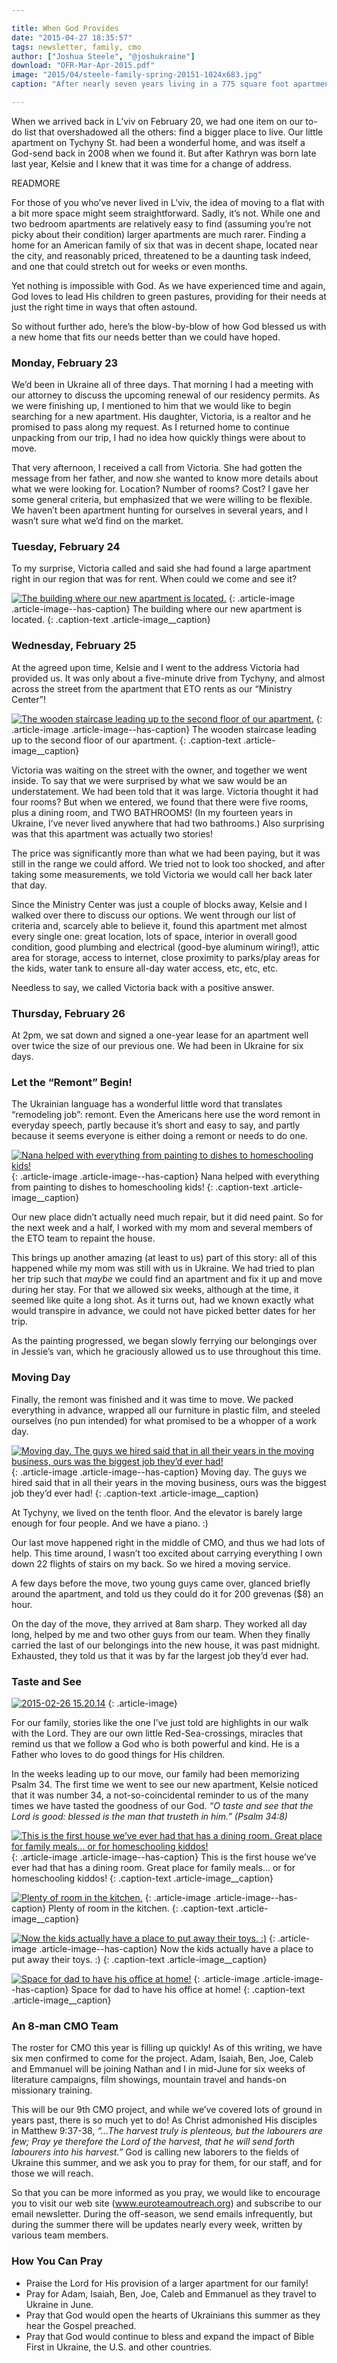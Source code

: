 ```yaml
---

title: When God Provides
date: "2015-04-27 18:35:57"
tags: newsletter, family, cmo
author: ["Joshua Steele", "@joshukraine"]
download: "OFR-Mar-Apr-2015.pdf"
image: "2015/04/steele-family-spring-20151-1024x683.jpg"
caption: "After nearly seven years living in a 775 square foot apartment, God has graciously provided the Steeles with more living space! We’d like to share with you the story of how God recently led our growing family to a new home in L’viv."

---
```


When we arrived back in L’viv on February 20, we had one item on our to-do list that overshadowed all the others: find a bigger place to live. Our little apartment on Tychyny St. had been a wonderful home, and was itself a God-send back in 2008 when we found it. But after Kathryn was born late last year, Kelsie and I knew that it was time for a change of address.

READMORE

For those of you who’ve never lived in L’viv, the idea of moving to a flat with a bit more space might seem straightforward. Sadly, it’s not. While one and two bedroom apartments are relatively easy to find (assuming you’re not picky about their condition) larger apartments are much rarer. Finding a home for an American family of six that was in decent shape, located near the city, and reasonably priced, threatened to be a daunting task indeed, and one that could stretch out for weeks or even months.

Yet nothing is impossible with God. As we have experienced time and again, God loves to lead His children to green pastures, providing for their needs at just the right time in ways that often astound.

So without further ado, here’s the blow-by-blow of how God blessed us with a new home that fits our needs better than we could have hoped.

### Monday, February 23

We’d been in Ukraine all of three days. That morning I had a meeting with our attorney to discuss the upcoming renewal of our residency permits. As we were finishing up, I mentioned to him that we would like to begin searching for a new apartment. His daughter, Victoria, is a realtor and he promised to pass along my request. As I returned home to continue unpacking from our trip, I had no idea how quickly things were about to move.

That very afternoon, I received a call from Victoria. She had gotten the message from her father, and now she wanted to know more details about what we were looking for. Location? Number of rooms? Cost? I gave her some general criteria, but emphasized that we were willing to be flexible. We haven’t been apartment hunting for ourselves in several years, and I wasn’t sure what we’d find on the market.

### Tuesday, February 24

To my surprise, Victoria called and said she had found a large apartment right in our region that was for rent. When could we come and see it?

<a href="https://s3.amazonaws.com/content.ofreport.com/2015/04/2015-02-26-15.22.22.jpg"><img class="size-medium wp-image-1974" src="https://s3.amazonaws.com/content.ofreport.com/2015/04/2015-02-26-15.22.22-450x338.jpg" alt="The building where our new apartment is located." /></a>
{: .article-image .article-image--has-caption}
The building where our new apartment is located.
{: .caption-text .article-image__caption}

### Wednesday, February 25

At the agreed upon time, Kelsie and I went to the address Victoria had provided us. It was only about a five-minute drive from Tychyny, and almost across the street from the apartment that ETO rents as our “Ministry Center”!

<a href="https://s3.amazonaws.com/content.ofreport.com/2015/04/stairs.jpg"><img class="wp-image-1986" src="https://s3.amazonaws.com/content.ofreport.com/2015/04/stairs-300x450.jpg" alt="The wooden staircase leading up to the second floor of our apartment." /></a>
{: .article-image .article-image--has-caption}
The wooden staircase leading up to the second floor of our apartment.
{: .caption-text .article-image__caption}

Victoria was waiting on the street with the owner, and together we went inside. To say that we were surprised by what we saw would be an understatement. We had been told that it was large. Victoria thought it had four rooms? But when we entered, we found that there were five rooms, plus a dining room, and TWO BATHROOMS! (In my fourteen years in Ukraine, I’ve never lived anywhere that had two bathrooms.) Also surprising was that this apartment was actually two stories!

The price was significantly more than what we had been paying, but it was still in the range we could afford. We tried not to look too shocked, and after taking some measurements, we told Victoria we would call her back later that day.

Since the Ministry Center was just a couple of blocks away, Kelsie and I walked over there to discuss our options. We went through our list of criteria and, scarcely able to believe it, found this apartment met almost every single one: great location, lots of space, interior in overall good condition, good plumbing and electrical (good-bye aluminum wiring!), attic area for storage, access to internet, close proximity to parks/play areas for the kids, water tank to ensure all-day water access, etc, etc, etc.

Needless to say, we called Victoria back with a positive answer.

### Thursday, February 26

At 2pm, we sat down and signed a one-year lease for an apartment well over twice the size of our previous one. We had been in Ukraine for six days.

### Let the “Remont” Begin!

The Ukrainian language has a wonderful little word that translates “remodeling job”: remont. Even the Americans here use the word remont in everyday speech, partly because it’s short and easy to say, and partly because it seems everyone is either doing a remont or needs to do one.

<a href="https://s3.amazonaws.com/content.ofreport.com/2015/04/IMG_3200-e1430147920288.jpg"><img class="wp-image-1977" src="https://s3.amazonaws.com/content.ofreport.com/2015/04/IMG_3200-e1430147920288-338x450.jpg" alt="Nana helped with everything from painting to dishes to homeschooling kids!" /></a>
{: .article-image .article-image--has-caption}
Nana helped with everything from painting to dishes to homeschooling kids!
{: .caption-text .article-image__caption}

Our new place didn’t actually need much repair, but it did need paint. So for the next week and a half, I worked with my mom and several members of the ETO team to repaint the house.

This brings up another amazing (at least to us) part of this story: all of this happened while my mom was still with us in Ukraine. We had tried to plan her trip such that *maybe* we could find an apartment and fix it up and move during her stay. For that we allowed six weeks, although at the time, it seemed like quite a long shot. As it turns out, had we known exactly what would transpire in advance, we could not have picked better dates for her trip.

As the painting progressed, we began slowly ferrying our belongings over in Jessie’s van, which he graciously allowed us to use throughout this time.

### Moving Day

Finally, the remont was finished and it was time to move. We packed everything in advance, wrapped all our furniture in plastic film, and steeled ourselves (no pun intended) for what promised to be a whopper of a work day.

<a href="https://s3.amazonaws.com/content.ofreport.com/2015/04/2015-03-18-17.59.16.jpg"><img class="size-medium wp-image-1975" src="https://s3.amazonaws.com/content.ofreport.com/2015/04/2015-03-18-17.59.16-450x274.jpg" alt="Moving day. The guys we hired said that in all their years in the moving business, ours was the biggest job they’d ever had!" /></a>
{: .article-image .article-image--has-caption}
Moving day. The guys we hired said that in all their years in the moving business, ours was the biggest job they’d ever had!
{: .caption-text .article-image__caption}

At Tychyny, we lived on the tenth floor. And the elevator is barely large enough for four people. And we have a piano. :)

Our last move happened right in the middle of CMO, and thus we had lots of help. This time around, I wasn’t too excited about carrying everything I own down 22 flights of stairs on my back. So we hired a moving service.

A few days before the move, two young guys came over, glanced briefly around the apartment, and told us they could do it for 200 grevenas ($8) an hour.

On the day of the move, they arrived at 8am sharp. They worked all day long, helped by me and two other guys from our team. When they finally carried the last of our belongings into the new house, it was past midnight. Exhausted, they told us that it was by far the largest job they’d ever had.

### Taste and See

<a href="https://s3.amazonaws.com/content.ofreport.com/2015/04/2015-02-26-15.20.14.jpg"><img class="alignright wp-image-1973" src="https://s3.amazonaws.com/content.ofreport.com/2015/04/2015-02-26-15.20.14-338x450.jpg" alt="2015-02-26 15.20.14" /></a>
{: .article-image}

For our family, stories like the one I’ve just told are highlights in our walk with the Lord. They are our own little Red-Sea-crossings, miracles that remind us that we follow a God who is both powerful and kind. He is a Father who loves to do good things for His children.

In the weeks leading up to our move, our family had been memorizing Psalm 34. The first time we went to see our new apartment, Kelsie noticed that it was number 34, a not-so-coincidental reminder to us of the many times we have tasted the goodness of our God. *“O taste and see that the Lord is good: blessed is the man that trusteth in him.” (Psalm 34:8)*

<a href="https://s3.amazonaws.com/content.ofreport.com/2015/04/dining-room.jpg"><img class="size-medium wp-image-1987" src="https://s3.amazonaws.com/content.ofreport.com/2015/04/dining-room-450x300.jpg" alt="This is the first house we’ve ever had that has a dining room. Great place for family meals... or for homeschooling kiddos!" /></a>
{: .article-image .article-image--has-caption}
This is the first house we’ve ever had that has a dining room. Great place for family meals... or for homeschooling kiddos!
{: .caption-text .article-image__caption}

<a href="https://s3.amazonaws.com/content.ofreport.com/2015/04/IMG_6452.jpg"><img class="size-medium wp-image-1980" src="https://s3.amazonaws.com/content.ofreport.com/2015/04/IMG_6452-450x300.jpg" alt="Plenty of room in the kitchen." /></a>
{: .article-image .article-image--has-caption}
Plenty of room in the kitchen.
{: .caption-text .article-image__caption}

<a href="https://s3.amazonaws.com/content.ofreport.com/2015/04/IMG_6461.jpg"><img class="size-medium wp-image-1982" src="https://s3.amazonaws.com/content.ofreport.com/2015/04/IMG_6461-450x300.jpg" alt="Now the kids actually have a place to put away their toys. :)" /></a>
{: .article-image .article-image--has-caption}
Now the kids actually have a place to put away their toys. :)
{: .caption-text .article-image__caption}

<a href="https://s3.amazonaws.com/content.ofreport.com/2015/04/IMG_6471.jpg"><img class="size-medium wp-image-1983" src="https://s3.amazonaws.com/content.ofreport.com/2015/04/IMG_6471-450x300.jpg" alt="Space for dad to have his office at home!" /></a>
{: .article-image .article-image--has-caption}
Space for dad to have his office at home!
{: .caption-text .article-image__caption}

### An 8-man CMO Team

The roster for CMO this year is filling up quickly! As of this writing, we have six men confirmed to come for the project. Adam, Isaiah, Ben, Joe, Caleb and Emmanuel will be joining Nathan and I in mid-June for six weeks of literature campaigns, film showings, mountain travel and hands-on missionary training.

This will be our 9th CMO project, and while we’ve covered lots of ground in years past, there is so much yet to do! As Christ admonished His disciples in Matthew 9:37-38, *“...The harvest truly is plenteous, but the labourers are few; Pray ye therefore the Lord of the harvest, that he will send forth labourers into his harvest.”* God is calling new laborers to the fields of Ukraine this summer, and we ask you to pray for them, for our staff, and for those we will reach.

So that you can be more informed as you pray, we would like to encourage you to visit our web site (<a href="http://www.euroteamoutreach.org" target="_blank">www.euroteamoutreach.org</a>) and subscribe to our email newsletter. During the off-season, we send emails infrequently, but during the summer there will be updates nearly every week, written by various team members.

### How You Can Pray

* Praise the Lord for His provision of a larger apartment for our family!
* Pray for Adam, Isaiah, Ben, Joe, Caleb and Emmanuel as they travel to Ukraine in June.
* Pray that God would open the hearts of Ukrainians this summer as they hear the Gospel preached.
* Pray that God would continue to bless and expand the impact of Bible First in Ukraine, the U.S. and other countries.
